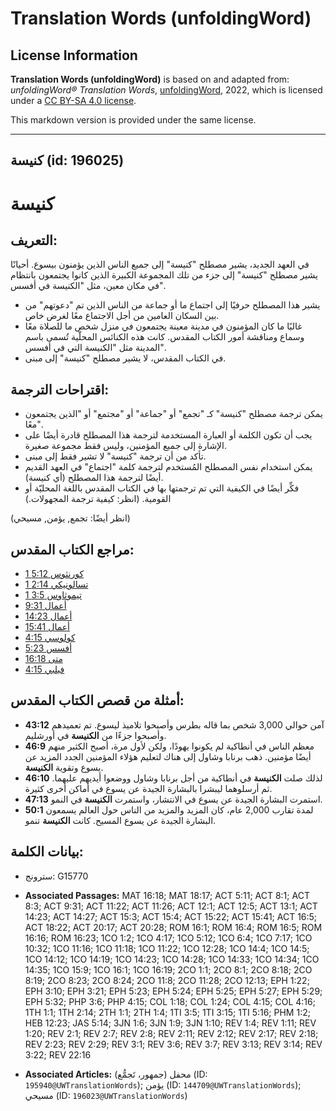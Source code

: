 # Translation Words (unfoldingWord)

## License Information

**Translation Words (unfoldingWord)** is based on and adapted from: _unfoldingWord® Translation Words_, [unfoldingWord](https://unfoldingword.org/utw), 2022, which is licensed under a [CC BY-SA 4.0 license](https://creativecommons.org/licenses/by-sa/4.0/legalcode.en).

This markdown version is provided under the same license.



--------------------------------

## كنيسة (id: 196025)

كنيسة
=====

التعريف:
--------

في العهد الجديد، يشير مصطلح "كنيسة" إلى جميع الناس الذين يؤمنون بيسوع. أحيانًا يشير مصطلح "كنيسة" إلى جزء من تلك المجموعة الكبيرة الذين كانوا يجتمعون بانتظام في مكان معين، مثل "الكنيسة في أفسس".

* يشير هذا المصطلح حرفيًا إلى اجتماع ما أو جماعة من الناس الذين تم "دعوتهم" من بين السكان العامين من أجل الاجتماع معًا لغرض خاص.
* غالبًا ما كان المؤمنون في مدينة معينة يجتمعون في منزل شخص ما للصلاة معًا وسماع ومناقشة أمور الكتاب المقدس. كانت هذه الكنائس المحلّية تُسمى باسم المدينة مثل "الكنيسة التي في أفسس".
* في الكتاب المقدس، لا يشير مصطلح "كنيسة" إلى مبنى.

اقتراحات الترجمة:
-----------------

* يمكن ترجمة مصطلح "كنيسة" كـ "تجمع" أو "جماعة" أو "مجتمع" أو "الذين يجتمعون معًا".
* يجب أن تكون الكلمة أو العبارة المستخدمة لترجمة هذا المصطلح قادرة أيضًا على الإشارة إلى جميع المؤمنين، وليس فقط مجموعة صغيرة.
* تأكد من أن ترجمة "كنيسة" لا تشير فقط إلى مبنى.
* يمكن استخدام نفس المصطلح المُستخدم لترجمة كلمة "اجتماع" في العهد القديم أيضًا لترجمة هذا المصطلح (أي كنيسة).
* فكِّر أيضًا في الكيفية التي تم ترجمتها بها في الكتاب المقدس باللغة المحليّة أو القومية. (انظر: كيفية ترجمة المجهولات.)

(انظر أيضًا: تجمع, يؤمن, مسيحي)

مراجع الكتاب المقدس:
--------------------

* [1 كورنثوس 5:12](https://ref.ly/1Cor5:12)
* [1 تسالونيكي 2:14](https://ref.ly/1Thess2:14)
* [1 تيموثاوس 3:5](https://ref.ly/1Tim3:5)
* [أعمال 9:31](https://ref.ly/Acts9:31)
* [أعمال 14:23](https://ref.ly/Acts14:23)
* [أعمال 15:41](https://ref.ly/Acts15:41)
* [كولوسي 4:15](https://ref.ly/Col4:15)
* [أفسس 5:23](https://ref.ly/Eph5:23)
* [متى 16:18](https://ref.ly/Matt16:18)
* [فيلبي 4:15](https://ref.ly/Phil4:15)

أمثلة من قصص الكتاب المقدس:
---------------------------

* **43:12** آمن حوالي 3,000 شخص بما قاله بطرس وأصبحوا تلاميذ ليسوع. تم تعميدهم وأصبحوا جزءًا من **الكنيسة** في أورشليم.
* **46:9** معظم الناس في أنطاكية لم يكونوا يهودًا، ولكن لأول مرة، أصبح الكثير منهم أيضًا مؤمنين. ذهب برنابا وشاول إلى هناك لتعليم هؤلاء المؤمنين الجدد المزيد عن يسوع وتقوية **الكنيسة**.
* **46:10** لذلك صلت **الكنيسة** في أنطاكية من أجل برنابا وشاول ووضعوا أيديهم عليهما. ثم أرسلوهما ليبشرا بالبشارة الجيدة عن يسوع في أماكن أخرى كثيرة.
* **47:13** استمرت البشارة الجيدة عن يسوع في الانتشار، واستمرت **الكنيسة** في النمو.
* **50:1** لمدة تقارب 2,000 عام، كان المزيد والمزيد من الناس حول العالم يسمعون البشارة الجيدة عن يسوع المسيح. كانت **الكنيسة** تنمو.

بيانات الكلمة:
--------------

* سترونج: G15770

* **Associated Passages:** MAT 16:18; MAT 18:17; ACT 5:11; ACT 8:1; ACT 8:3; ACT 9:31; ACT 11:22; ACT 11:26; ACT 12:1; ACT 12:5; ACT 13:1; ACT 14:23; ACT 14:27; ACT 15:3; ACT 15:4; ACT 15:22; ACT 15:41; ACT 16:5; ACT 18:22; ACT 20:17; ACT 20:28; ROM 16:1; ROM 16:4; ROM 16:5; ROM 16:16; ROM 16:23; 1CO 1:2; 1CO 4:17; 1CO 5:12; 1CO 6:4; 1CO 7:17; 1CO 10:32; 1CO 11:16; 1CO 11:18; 1CO 11:22; 1CO 12:28; 1CO 14:4; 1CO 14:5; 1CO 14:12; 1CO 14:19; 1CO 14:23; 1CO 14:28; 1CO 14:33; 1CO 14:34; 1CO 14:35; 1CO 15:9; 1CO 16:1; 1CO 16:19; 2CO 1:1; 2CO 8:1; 2CO 8:18; 2CO 8:19; 2CO 8:23; 2CO 8:24; 2CO 11:8; 2CO 11:28; 2CO 12:13; EPH 1:22; EPH 3:10; EPH 3:21; EPH 5:23; EPH 5:24; EPH 5:25; EPH 5:27; EPH 5:29; EPH 5:32; PHP 3:6; PHP 4:15; COL 1:18; COL 1:24; COL 4:15; COL 4:16; 1TH 1:1; 1TH 2:14; 2TH 1:1; 2TH 1:4; 1TI 3:5; 1TI 3:15; 1TI 5:16; PHM 1:2; HEB 12:23; JAS 5:14; 3JN 1:6; 3JN 1:9; 3JN 1:10; REV 1:4; REV 1:11; REV 1:20; REV 2:1; REV 2:7; REV 2:8; REV 2:11; REV 2:12; REV 2:17; REV 2:18; REV 2:23; REV 2:29; REV 3:1; REV 3:6; REV 3:7; REV 3:13; REV 3:14; REV 3:22; REV 22:16
* **Associated Articles:** محفل (جمهور، تَجمُّع) (ID: `195940@UWTranslationWords`); يؤمن (ID: `144709@UWTranslationWords`); مسيحي (ID: `196023@UWTranslationWords`)

